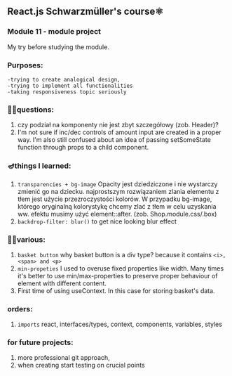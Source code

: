 ## React.js Schwarzmüller's course⚛️

### Module 11 - module project

My try before studying the module.

### Purposes:
    -trying to create analogical design,
    -trying to implement all functionalities
    -taking responsiveness topic seriously

### 🤷‍♀questions:
1. czy podział na komponenty nie jest zbyt szczegółowy (zob. Header)?
2. I'm not sure if inc/dec controls of amount input are created in a proper way. I'm also still confused about an idea of passing setSomeState function through props to a child component.

### 🪔things I learned:
1. `transparencies + bg-image` Opacity jest dziedziczone i nie wystarczy zmienić go na dziecku. najprostszym rozwiązaniem zlania elementu z tłem jest użycie przezroczystości kolorów. W przypadku bg-image, którego oryginalną kolorystykę chcemy zlać z tłem w celu uzyskania ww. efektu musimy użyć element::after. (zob. Shop.module.css/.box)
2. `backdrop-filter: blur()` to get nice looking blur effect

### 🐱‍🏍various:
1. `basket button` why basket button is a div type? because it contains `<i>, <span> and <p>`
2. `min-propeties` I used to overuse fixed properties like width. Many times it's better to use min/max-properties to preserve proper behaviour of element with different content.
3. First time of using useContext. In this case for storing basket's data.

### orders:
1. `imports` react, interfaces/types, context, components, variables, styles

### for future projects:
1. more professional git approach,
2. when creating start testing on crucial points